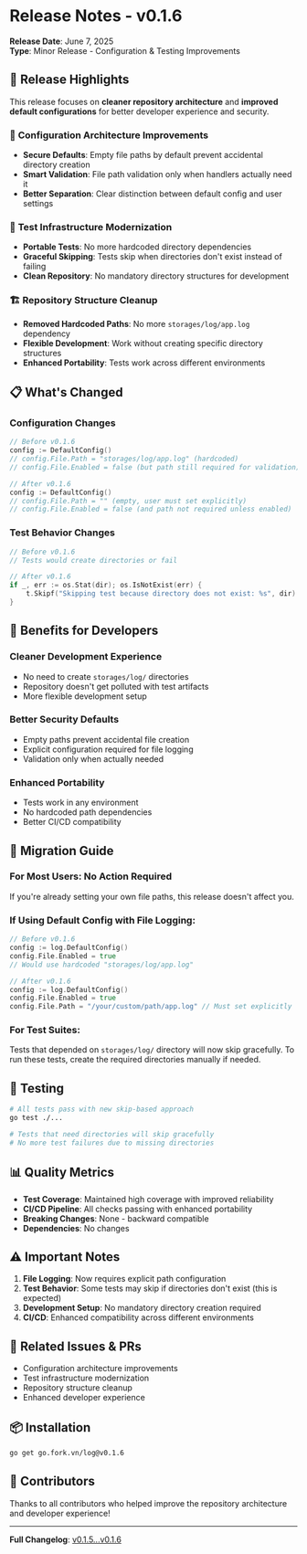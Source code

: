 # Release Notes - v0.1.6

**Release Date**: June 7, 2025  
**Type**: Minor Release - Configuration & Testing Improvements

## 🎯 Release Highlights

This release focuses on **cleaner repository architecture** and **improved default configurations** for better developer experience and security.

### 🔧 **Configuration Architecture Improvements**
- **Secure Defaults**: Empty file paths by default prevent accidental directory creation
- **Smart Validation**: File path validation only when handlers actually need it
- **Better Separation**: Clear distinction between default config and user settings

### 🧪 **Test Infrastructure Modernization**
- **Portable Tests**: No more hardcoded directory dependencies
- **Graceful Skipping**: Tests skip when directories don't exist instead of failing
- **Clean Repository**: No mandatory directory structures for development

### 🏗️ **Repository Structure Cleanup**
- **Removed Hardcoded Paths**: No more `storages/log/app.log` dependency
- **Flexible Development**: Work without creating specific directory structures
- **Enhanced Portability**: Tests work across different environments

## 📋 **What's Changed**

### Configuration Changes
```go
// Before v0.1.6
config := DefaultConfig()
// config.File.Path = "storages/log/app.log" (hardcoded)
// config.File.Enabled = false (but path still required for validation)

// After v0.1.6  
config := DefaultConfig()
// config.File.Path = "" (empty, user must set explicitly)
// config.File.Enabled = false (and path not required unless enabled)
```

### Test Behavior Changes
```go
// Before v0.1.6
// Tests would create directories or fail

// After v0.1.6
if _, err := os.Stat(dir); os.IsNotExist(err) {
    t.Skipf("Skipping test because directory does not exist: %s", dir)
}
```

## 🚀 **Benefits for Developers**

### **Cleaner Development Experience**
- No need to create `storages/log/` directories
- Repository doesn't get polluted with test artifacts
- More flexible development setup

### **Better Security Defaults**
- Empty paths prevent accidental file creation
- Explicit configuration required for file logging
- Validation only when actually needed

### **Enhanced Portability**
- Tests work in any environment
- No hardcoded path dependencies
- Better CI/CD compatibility

## 🔄 **Migration Guide**

### **For Most Users**: No Action Required
If you're already setting your own file paths, this release doesn't affect you.

### **If Using Default Config with File Logging**:
```go
// Before v0.1.6
config := log.DefaultConfig()
config.File.Enabled = true
// Would use hardcoded "storages/log/app.log"

// After v0.1.6
config := log.DefaultConfig()
config.File.Enabled = true
config.File.Path = "/your/custom/path/app.log" // Must set explicitly
```

### **For Test Suites**:
Tests that depended on `storages/log/` directory will now skip gracefully. To run these tests, create the required directories manually if needed.

## 🧪 **Testing**

```bash
# All tests pass with new skip-based approach
go test ./...

# Tests that need directories will skip gracefully
# No more test failures due to missing directories
```

## 📊 **Quality Metrics**

- **Test Coverage**: Maintained high coverage with improved reliability
- **CI/CD Pipeline**: All checks passing with enhanced portability
- **Breaking Changes**: None - backward compatible
- **Dependencies**: No changes

## ⚠️ **Important Notes**

1. **File Logging**: Now requires explicit path configuration
2. **Test Behavior**: Some tests may skip if directories don't exist (this is expected)
3. **Development Setup**: No mandatory directory creation required
4. **CI/CD**: Enhanced compatibility across different environments

## 🔗 **Related Issues & PRs**

- Configuration architecture improvements
- Test infrastructure modernization  
- Repository structure cleanup
- Enhanced developer experience

## 📦 **Installation**

```bash
go get go.fork.vn/log@v0.1.6
```

## 🤝 **Contributors**

Thanks to all contributors who helped improve the repository architecture and developer experience!

---

**Full Changelog**: [v0.1.5...v0.1.6](https://github.com/go-fork/log/compare/v0.1.5...v0.1.6)
